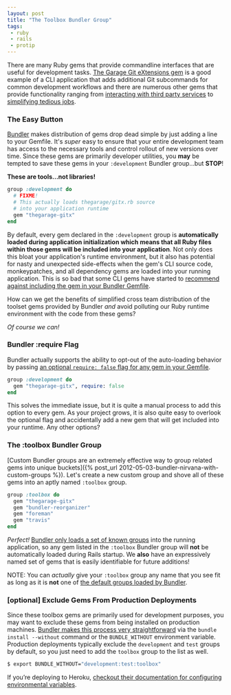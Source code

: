 ```yaml
---
layout: post
title: "The Toolbox Bundler Group"
tags:
 - ruby
 - rails
 - protip
---
```


There are many Ruby gems that provide commandline interfaces that are useful for development tasks.
[The Garage Git eXtensions gem](http://github.com/thegarage/thegarage-gitx) is a good example of a CLI
application that adds additional Git subcommands for common development workflows and there are numerous
other gems that provide functionality ranging from
[interacting with third party services](https://github.com/travis-ci/travis.rb) to
[simplifying tedious jobs](https://github.com/copiousfreetime/launchy).

### The Easy Button

[Bundler](http://bundler.io/) makes distribution of gems drop dead simple
by just adding a line to your Gemfile.  It's *super* easy to ensure that your entire
development team has access to the necessary tools and control rollout of new versions over time.
Since these gems are primarily developer utilities, you **may** be tempted to save these
gems in your `:development` Bundler group...but **STOP**!

**These are tools...not libraries!**

```ruby
group :development do
  # FIXME!
  # This actually loads thegarage/gitx.rb source
  # into your application runtime
  gem "thegarage-gitx"
end
```

By default, every gem declared in the `:development` group is **automatically loaded
during application initialization which means that all Ruby files within those gems
will be included into your application**.  Not only does this bloat your
application's runtime environment, but it also has potential for nasty and unexpected
side-effects when the gem's CLI source code, monkeypatches, and all dependency gems
are loaded into your running application. This is so bad that some CLI gems have
started to [recommend against including the gem in your Bundler Gemfile](https://github.com/ddollar/foreman/commit/fe0d953a2858e2cddacc9a3aa54935d170caceda).

How can we get the benefits of simplified cross team distribution of the toolset
gems provided by Bundler *and* avoid polluting our Ruby runtime environment
with the code from these gems?

*Of course we can!*

### Bundler :require Flag

Bundler actually supports the ability to opt-out of the auto-loading behavior by passing
[an optional `require: false` flag for any gem in your Gemfile](http://bundler.io/v1.6/gemfile.html
).

```ruby
group :development do
  gem "thegarage-gitx", require: false
end
```

This solves the immediate issue, but it is quite a manual process to add this option to every gem.
As your project grows, it is also quite easy to overlook the optional flag and accidentally
add a new gem that will get included into your runtime.  Any other options?

### The :toolbox Bundler Group

[Custom Bundler groups are an extremely effective way to group related gems into unique buckets]({% post_url 2012-05-03-bundler-nirvana-with-custom-groups %}).
Let's create a new custom group and shove all of these gems into an aptly named `:toolbox` group.

```ruby
group :toolbox do
  gem "thegarage-gitx"
  gem "bundler-reorganizer"
  gem "foreman"
  gem "travis"
end
```

*Perfect!*  [Bundler only loads a set of known groups](http://bundler.io/v1.6/groups.html)
into the running application, so any gem listed in the `:toolbox` Bundler group will
**not** be automatically loaded during Rails startup.  We **also** have an
expressively named set of gems that is easily identifiable for future additions!

NOTE: You can *actually* give your `:toolbox` group any name that you see fit as long as it is
**not** one of [the default groups loaded by Bundler](http://bundler.io/v1.6/groups.html).

### [optional] Exclude Gems From Production Deployments

Since these toolbox gems are primarily used for development purposes, you may
want to exclude these gems from being installed on production machines.
[Bundler makes this process very straightforward](http://bundler.io/v1.6/groups.html)
via the `bundle install --without` command or the `BUNDLE_WITHOUT` environment
variable.  Production deployments typically exclude the `development` and `test`
groups by default, so you just need to add the `toolbox` group to the list as well.

```bash
$ export BUNDLE_WITHOUT="development:test:toolbox"
```

If you’re deploying to Heroku, [checkout their documentation for configuring environmental variables](https://devcenter.heroku.com/articles/bundler).
